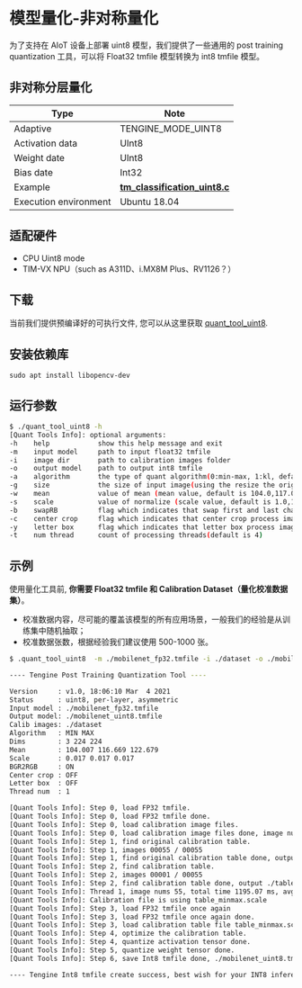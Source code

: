 # 模型量化-非对称量化
为了支持在 AIoT 设备上部署 uint8 模型，我们提供了一些通用的 post training quantization 工具，可以将 Float32 tmfile 模型转换为 int8 tmfile 模型。

## 非对称分层量化

| Type                  | Note                                                         |
| --------------------- | ------------------------------------------------------------ |
| Adaptive              | TENGINE_MODE_UINT8                                           |
| Activation data       | UInt8                                                        |
| Weight date           | UInt8                                                        |
| Bias date             | Int32                                                        |
| Example               | [**tm_classification_uint8.c**](https://github.com/OAID/Tengine/blob/tengine-lite/examples/tm_classification_uint8.c) |
| Execution environment | Ubuntu 18.04                                                 |

## 适配硬件

- CPU Uint8 mode
- TIM-VX NPU（such as A311D、i.MX8M Plus、RV1126？）

## 下载

当前我们提供预编译好的可执行文件, 您可以从这里获取 [quant_tool_uint8](https://github.com/OAID/Tengine/releases/download/lite-v1.3/quant_tool_uint8).

## 安装依赖库

```
sudo apt install libopencv-dev
```

## 运行参数

```bash
$ ./quant_tool_uint8 -h
[Quant Tools Info]: optional arguments:
-h    help            show this help message and exit
-m    input model     path to input float32 tmfile
-i    image dir       path to calibration images folder
-o    output model    path to output int8 tmfile
-a    algorithm       the type of quant algorithm(0:min-max, 1:kl, default is 1)
-g    size            the size of input image(using the resize the original image,default is 3,224,224
-w    mean            value of mean (mean value, default is 104.0,117.0,123.0
-s    scale           value of normalize (scale value, default is 1.0,1.0,1.0)
-b    swapRB          flag which indicates that swap first and last channels in 3-channel image is necessary(0:OFF, 1:ON, default is 1)
-c    center crop     flag which indicates that center crop process image is necessary(0:OFF, 1:ON, default is 0)
-y    letter box      flag which indicates that letter box process image is necessary(maybe using for YOLO, 0:OFF, 1:ON, default is 0)
-t    num thread      count of processing threads(default is 4)
```

## 示例

使用量化工具前, **你需要 Float32 tmfile 和 Calibration Dataset（量化校准数据集）**。

- 校准数据内容，尽可能的覆盖该模型的所有应用场景，一般我们的经验是从训练集中随机抽取；
- 校准数据张数，根据经验我们建议使用 500-1000 张。

```bash
$ .quant_tool_uint8  -m ./mobilenet_fp32.tmfile -i ./dataset -o ./mobilenet_uint8.tmfile -g 3,224,224 -w 104.007,116.669,122.679 -s 0.017,0.017,0.017

---- Tengine Post Training Quantization Tool ----

Version     : v1.0, 18:06:10 Mar  4 2021
Status      : uint8, per-layer, asymmetric
Input model : ./mobilenet_fp32.tmfile
Output model: ./mobilenet_uint8.tmfile
Calib images: ./dataset
Algorithm   : MIN MAX
Dims        : 3 224 224
Mean        : 104.007 116.669 122.679
Scale       : 0.017 0.017 0.017
BGR2RGB     : ON
Center crop : OFF
Letter box  : OFF
Thread num  : 1

[Quant Tools Info]: Step 0, load FP32 tmfile.
[Quant Tools Info]: Step 0, load FP32 tmfile done.
[Quant Tools Info]: Step 0, load calibration image files.
[Quant Tools Info]: Step 0, load calibration image files done, image num is 55.
[Quant Tools Info]: Step 1, find original calibration table.
[Quant Tools Info]: Step 1, images 00055 / 00055
[Quant Tools Info]: Step 1, find original calibration table done, output ./table_minmax.scale
[Quant Tools Info]: Step 2, find calibration table.
[Quant Tools Info]: Step 2, images 00001 / 00055
[Quant Tools Info]: Step 2, find calibration table done, output ./table_kl.scale
[Quant Tools Info]: Thread 1, image nums 55, total time 1195.07 ms, avg time 21.73 ms
[Quant Tools Info]: Calibration file is using table_minmax.scale
[Quant Tools Info]: Step 3, load FP32 tmfile once again
[Quant Tools Info]: Step 3, load FP32 tmfile once again done.
[Quant Tools Info]: Step 3, load calibration table file table_minmax.scale.
[Quant Tools Info]: Step 4, optimize the calibration table.
[Quant Tools Info]: Step 4, quantize activation tensor done.
[Quant Tools Info]: Step 5, quantize weight tensor done.
[Quant Tools Info]: Step 6, save Int8 tmfile done, ./mobilenet_uint8.tmfile

---- Tengine Int8 tmfile create success, best wish for your INT8 inference has a low accuracy loss...\(^0^)/ ----
```
